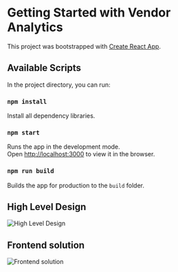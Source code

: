 # Getting Started with Vendor Analytics

This project was bootstrapped with [Create React App](https://github.com/facebook/create-react-app).

## Available Scripts

In the project directory, you can run:

### `npm install`

Install all dependency libraries.

### `npm start`

Runs the app in the development mode.\
Open [http://localhost:3000](http://localhost:3000) to view it in the browser.

### `npm run build`

Builds the app for production to the `build` folder.

## High Level Design

![High Level Design](https://github.com/srikarslash/vendor-analytics/blob/main/HLD.png)

## Frontend solution 

![Frontend solution](https://github.com/srikarslash/vendor-analytics/blob/main/UI_Solution.png)
